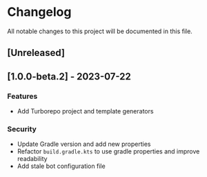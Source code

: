 # Changelog

All notable changes to this project will be documented in this file.

## [Unreleased]
## [1.0.0-beta.2] - 2023-07-22

### Features

- Add Turborepo project and template generators

### Security

- Update Gradle version and add new properties
- Refactor `build.gradle.kts` to use gradle properties and improve readability
- Add stale bot configuration file

<!-- generated by git-cliff -->
